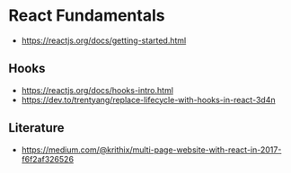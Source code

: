 # React Fundamentals
- https://reactjs.org/docs/getting-started.html

## Hooks
- https://reactjs.org/docs/hooks-intro.html  
- https://dev.to/trentyang/replace-lifecycle-with-hooks-in-react-3d4n

## Literature
- https://medium.com/@krithix/multi-page-website-with-react-in-2017-f6f2af326526
